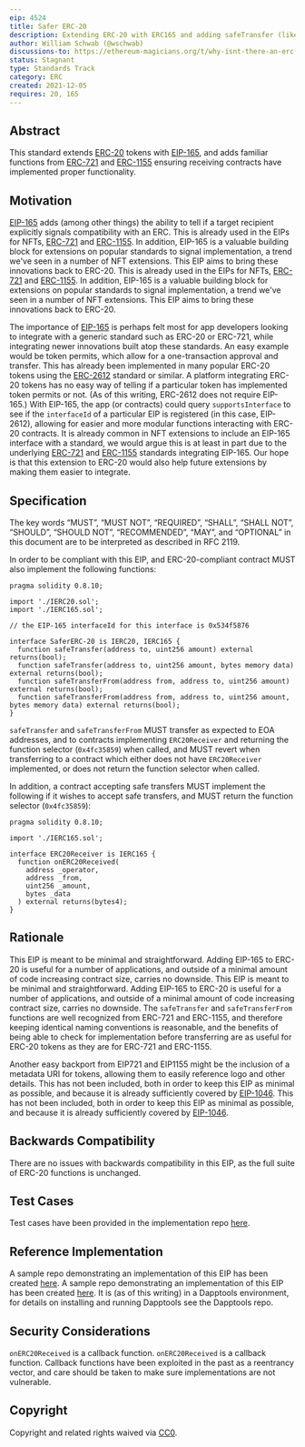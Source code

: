 ```yaml
---
eip: 4524
title: Safer ERC-20
description: Extending ERC-20 with ERC165 and adding safeTransfer (like ERC-721 and ERC-1155)
author: William Schwab (@wschwab)
discussions-to: https://ethereum-magicians.org/t/why-isnt-there-an-erc-for-safetransfer-for-erc20/7604
status: Stagnant
type: Standards Track
category: ERC
created: 2021-12-05
requires: 20, 165
---
```


## Abstract

This standard extends [ERC-20](./eip-20.md) tokens with [EIP-165](./eip-165.md), and adds familiar functions from [ERC-721](./eip-721.md) and [ERC-1155](./eip-1155.md) ensuring receiving contracts have implemented proper functionality.

## Motivation

[EIP-165](./eip-165.md) adds (among other things) the ability to tell if a target recipient explicitly signals compatibility with an ERC. This is already used in the EIPs for NFTs, [ERC-721](./eip-721.md) and [ERC-1155](./eip-1155.md). In addition, EIP-165 is a valuable building block for extensions on popular standards to signal implementation, a trend we've seen in a number of NFT extensions. This EIP aims to bring these innovations back to ERC-20. This is already used in the EIPs for NFTs, [ERC-721](./eip-721.md) and [ERC-1155](./eip-1155.md). In addition, EIP-165 is a valuable building block for extensions on popular standards to signal implementation, a trend we've seen in a number of NFT extensions. This EIP aims to bring these innovations back to ERC-20.

The importance of [EIP-165](./eip-165.md) is perhaps felt most for app developers looking to integrate with a generic standard such as ERC-20 or ERC-721, while integrating newer innovations built atop these standards. An easy example would be token permits, which allow for a one-transaction approval and transfer. This has already been implemented in many popular ERC-20 tokens using the [ERC-2612](./eip-2612.md) standard or similar. A platform integrating ERC-20 tokens has no easy way of telling if a particular token has implemented token permits or not. (As of this writing, ERC-2612 does not require EIP-165.) With EIP-165, the app (or contracts) could query `supportsInterface` to see if the `interfaceId` of a particular EIP is registered (in this case, EIP-2612), allowing for easier and more modular functions interacting with ERC-20 contracts. It is already common in NFT extensions to include an EIP-165 interface with a standard, we would argue this is at least in part due to the underlying [ERC-721](./eip-721.md) and [ERC-1155](./eip-1155.md) standards integrating EIP-165. Our hope is that this extension to ERC-20 would also help future extensions by making them easier to integrate.

## Specification
The key words “MUST”, “MUST NOT”, “REQUIRED”, “SHALL”, “SHALL NOT”, “SHOULD”, “SHOULD NOT”, “RECOMMENDED”, “MAY”, and “OPTIONAL” in this document are to be interpreted as described in RFC 2119.

In order to be compliant with this EIP, and ERC-20-compliant contract MUST also implement the following functions:
```solidity
pragma solidity 0.8.10;

import './IERC20.sol';
import './IERC165.sol';

// the EIP-165 interfaceId for this interface is 0x534f5876

interface SaferERC-20 is IERC20, IERC165 {
  function safeTransfer(address to, uint256 amount) external returns(bool);
  function safeTransfer(address to, uint256 amount, bytes memory data) external returns(bool);
  function safeTransferFrom(address from, address to, uint256 amount) external returns(bool);
  function safeTransferFrom(address from, address to, uint256 amount, bytes memory data) external returns(bool);
}
```
`safeTransfer` and `safeTransferFrom` MUST transfer as expected to EOA addresses, and to contracts implementing `ERC20Receiver` and returning the function selector (`0x4fc35859`) when called, and MUST revert when transferring to a contract which either does not have `ERC20Receiver` implemented, or does not return the function selector when called.

In addition, a contract accepting safe transfers MUST implement the following if it wishes to accept safe transfers, and MUST return the function selector (`0x4fc35859`):
```solidity
pragma solidity 0.8.10;

import './IERC165.sol';

interface ERC20Receiver is IERC165 {
  function onERC20Received(
    address _operator,
    address _from,
    uint256 _amount,
    bytes _data
  ) external returns(bytes4);
}
```

## Rationale

This EIP is meant to be minimal and straightforward. Adding EIP-165 to ERC-20 is useful for a number of applications, and outside of a minimal amount of code increasing contract size, carries no downside. This EIP is meant to be minimal and straightforward. Adding EIP-165 to ERC-20 is useful for a number of applications, and outside of a minimal amount of code increasing contract size, carries no downside. The `safeTransfer` and `safeTransferFrom` functions are well recognized from ERC-721 and ERC-1155, and therefore keeping identical naming conventions is reasonable, and the benefits of being able to check for implementation before transferring are as useful for ERC-20 tokens as they are for ERC-721 and ERC-1155.

Another easy backport from EIP721 and EIP1155 might be the inclusion of a metadata URI for tokens, allowing them to easily reference logo and other details. This has not been included, both in order to keep this EIP as minimal as possible, and because it is already sufficiently covered by [EIP-1046](./eip-1046.md). This has not been included, both in order to keep this EIP as minimal as possible, and because it is already sufficiently covered by [EIP-1046](./eip-1046.md).

## Backwards Compatibility

There are no issues with backwards compatibility in this EIP, as the full suite of ERC-20 functions is unchanged.

## Test Cases
Test cases have been provided in the implementation repo [here](https://github.com/wschwab/SaferERC-20/blob/main/src/SaferERC-20.t.sol).

## Reference Implementation
A sample repo demonstrating an implementation of this EIP has been created [here](https://github.com/wschwab/SaferERC-20). A sample repo demonstrating an implementation of this EIP has been created [here](https://github.com/wschwab/SaferERC-20). It is (as of this writing) in a Dapptools environment, for details on installing and running Dapptools see the Dapptools repo.

## Security Considerations

`onERC20Received`  is a callback function. `onERC20Received`  is a callback function. Callback functions have been exploited in the past as a reentrancy vector, and care should be taken to make sure implementations are not vulnerable.

## Copyright
Copyright and related rights waived via [CC0](../LICENSE.md).
